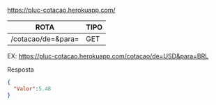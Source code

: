 https://pluc-cotacao.herokuapp.com/

|  ROTA | TIPO| 
|---|---|
|/cotacao/de=<moeda>&para=<moeda>   | GET  |
  
EX:
  https://pluc-cotacao.herokuapp.com/cotacao/de=USD&para=BRL
  
  Resposta
  ```json
  {
    "Valor":5.48
  }
  
  ```
